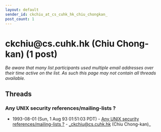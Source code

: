 ```yaml
---
layout: default
sender_id: ckchiu_at_cs_cuhk_hk_chiu_chongkan_
post_count: 1
---
```


# ckchiu<span>@</span>cs.cuhk.hk (Chiu Chong-kan) (1 post)

_Be aware that many list participants used multiple email addresses over their time active on the list. As such this page may not contain all threads available._

## Threads

### Any UNIX security references/mailing-lists ?
+ 1993-08-01 (Sun, 1 Aug 93 01:51:03 PDT) - [Any UNIX security references/mailing-lists ?](/archive/1993/08/d4d899ab9a124fda8205d2b023a9a3f1f9e3e6b7cdd3d7d56cd491112b7c142d) - _ckchiu@cs.cuhk.hk (Chiu Chong-kan)_

